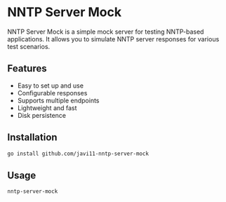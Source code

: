 # NNTP Server Mock

NNTP Server Mock is a simple mock server for testing NNTP-based applications. It allows you to simulate NNTP server responses for various test scenarios.

## Features

- Easy to set up and use
- Configurable responses
- Supports multiple endpoints
- Lightweight and fast
- Disk persistence

## Installation

```bash
go install github.com/javi11-nntp-server-mock
```

## Usage

```bash
nntp-server-mock
```

